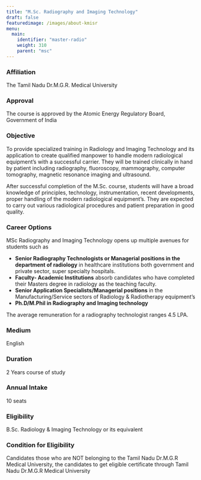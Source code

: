 ```yaml
---
title: "M.Sc. Radiography and Imaging Technology"
draft: false
featuredimage: /images/about-kmisr
menu:
  main:
    identifier: "master-radio"
    weight: 310
    parent: "msc"
---
```


### Affiliation

The Tamil Nadu Dr.M.G.R. Medical University

### Approval

The course is approved by the Atomic Energy Regulatory Board, Government of India

### Objective

To provide specialized training in Radiology and Imaging Technology and its application to create qualified manpower to handle modern radiological equipment’s with a successful carrier. They will be trained clinically in hand by patient including radiography, fluoroscopy, mammography, computer tomography, magnetic resonance imaging and ultrasound.

After successful completion of the M.Sc. course, students will have a broad knowledge of principles, technology, instrumentation, recent developments, proper handling of the modern radiological equipment’s. They are expected to carry out various radiological procedures and patient preparation in good quality.

### Career Options

MSc Radiography and Imaging Technology opens up multiple avenues for students such as

- **Senior Radiography Technologists or Managerial positions in the department of radiology** in healthcare institutions both government and private sector, super specialty hospitals.
- **Faculty- Academic Institutions** absorb candidates who have completed their Masters degree in radiology as the teaching faculty.
- **Senior Application Specialists/Managerial positions** in the Manufacturing/Service sectors of Radiology & Radiotherapy equipment’s
- **Ph.D/M.Phil in Radiography and Imaging technology**

The average remuneration for a radiography technologist ranges 4.5 LPA.

### Medium

English

### Duration

2 Years course of study

### Annual Intake

10 seats

### Eligibility

B.Sc. Radiology & Imaging Technology or its equivalent

### Condition for Eligibility

Candidates those who are NOT belonging to the Tamil Nadu Dr.M.G.R Medical University, the candidates to get eligible certificate through Tamil Nadu Dr.M.G.R Medical University
